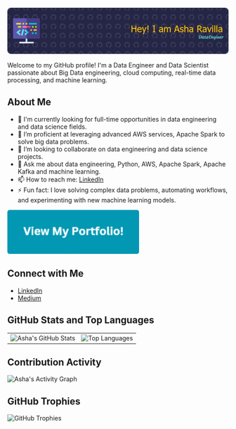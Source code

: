 
![GitHub Banner](files/github-header-image.png)
<!--
##  Hi there, I'm Asha Ravilla 👋
**AshaRavilla/AshaRavilla** is a ✨ _special_ ✨ repository because its `README.md` (this file) appears on your GitHub profile.

Here are some ideas to get you started:

- 🔭 I’m currently working on ...
- 🌱 I’m currently learning ...
- 👯 I’m looking to collaborate on ...
- 🤔 I’m looking for help with ...
- 💬 Ask me about ...
- 📫 How to reach me: ...
- 😄 Pronouns: ...
- ⚡ Fun fact: ...
-->

Welcome to my GitHub profile! I'm a Data Engineer and Data Scientist passionate about Big Data engineering, cloud computing, real-time data processing, and machine learning.

## About Me

- 🔭 I'm currently looking for full-time opportunities in data engineering and data science fields.
- 🌱 I’m proficient at leveraging advanced AWS services, Apache Spark to solve big data problems.
- 👯 I’m looking to collaborate on data engineering and data science projects.
- 💬 Ask me about data engineering, Python, AWS, Apache Spark, Apache Kafka and machine learning.
- 📫 How to reach me: [LinkedIn](https://www.linkedin.com/in/asha-ravilla/)
- ⚡ Fun fact: I love solving complex data problems, automating workflows, and experimenting with new machine learning models.

<!--💥💥💥 ~~ [Check out my portfolio here!](https://github.com/AshaRavilla/portfolio) ~~ 💥💥💥-->

[![My Portfolio](View%20My%20Portfolio.gif)](https://github.com/AshaRavilla/portfolio)

## Connect with Me

- [LinkedIn](https://www.linkedin.com/in/asha-ravilla/)
- [Medium](https://medium.com/@ashalatha579)

## GitHub Stats and Top Languages

<table>
  <tr>
    <td><img src="https://github-readme-stats.vercel.app/api?username=AshaRavilla&show_icons=true&theme=radical" alt="Asha's GitHub Stats"></td>
    <td><img src="https://github-readme-stats.vercel.app/api/top-langs/?username=AshaRavilla&layout=compact&theme=radical" alt="Top Languages"></td>
  </tr>
</table>

## Contribution Activity

![Asha's Activity Graph](https://github-readme-activity-graph.vercel.app/graph?username=AshaRavilla&theme=react-dark&hide_border=true&area=true)

## GitHub Trophies

![GitHub Trophies](https://github-profile-trophy.vercel.app/?username=AshaRavilla&theme=radical&no-bg=true&no-frame=true&row=1&column=6)


